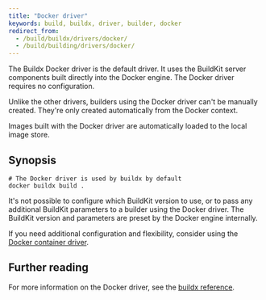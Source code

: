 ```yaml
---
title: "Docker driver"
keywords: build, buildx, driver, builder, docker
redirect_from:
  - /build/buildx/drivers/docker/
  - /build/building/drivers/docker/
---
```


The Buildx Docker driver is the default driver. It uses the BuildKit server
components built directly into the Docker engine. The Docker driver requires no
configuration.

Unlike the other drivers, builders using the Docker driver can't be manually
created. They're only created automatically from the Docker context.

Images built with the Docker driver are automatically loaded to the local image
store.

## Synopsis

```console
# The Docker driver is used by buildx by default
docker buildx build .
```

It's not possible to configure which BuildKit version to use, or to pass any
additional BuildKit parameters to a builder using the Docker driver. The
BuildKit version and parameters are preset by the Docker engine internally.

If you need additional configuration and flexibility, consider using the
[Docker container driver](./docker-container.md).

## Further reading

For more information on the Docker driver, see the
[buildx reference](../../engine/reference/commandline/buildx_create.md#driver).
